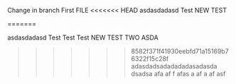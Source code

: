 Change in branch First FILE
<<<<<<< HEAD
asdasdadasd Test
NEW TEST

=======

asdasdadasd Test Test Test
NEW TEST TWO ASDA
>>>>>>> 8582f371f41930eebfd71a15169b76322f15c28f
adasdadsadadadadasadasda\
dsadsa
afa
af
f
afas
a
af
a
af
asf
